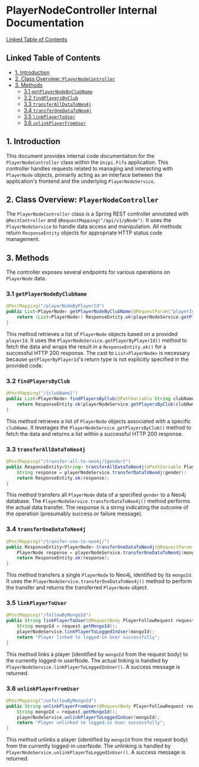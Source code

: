 # PlayerNodeController Internal Documentation

[Linked Table of Contents](#linked-table-of-contents)

## Linked Table of Contents

* [1. Introduction](#1-introduction)
* [2. Class Overview: `PlayerNodeController`](#2-class-overview-playernodecontroller)
* [3. Methods](#3-methods)
    * [3.1 `getPlayerNodeByClubName`](#31-getplayernodebyclubname)
    * [3.2 `findPlayersByClub`](#32-findplayersbyclub)
    * [3.3 `transferAllDataToNeo4j`](#33-transferalldatatoneo4j)
    * [3.4 `transferOneDataToNeo4j`](#34-transferonedatatoneo4j)
    * [3.5 `linkPlayerToUser`](#35-linkplayertouser)
    * [3.6 `unlinkPlayerFromUser`](#36-unlinkplayerfromuser)


## 1. Introduction

This document provides internal code documentation for the `PlayerNodeController` class within the `Unipi.Fifa` application. This controller handles requests related to managing and interacting with `PlayerNode` objects, primarily acting as an interface between the application's frontend and the underlying `PlayerNodeService`.

## 2. Class Overview: `PlayerNodeController`

The `PlayerNodeController` class is a Spring REST controller annotated with `@RestController` and `@RequestMapping("/api/v1/pNode")`.  It uses the `PlayerNodeService` to handle data access and manipulation.  All methods return `ResponseEntity` objects for appropriate HTTP status code management.


## 3. Methods

The controller exposes several endpoints for various operations on `PlayerNode` data.

### 3.1 `getPlayerNodeByClubName`

```java
@PostMapping("/playerNodeByPlayerId")
public List<PlayerNode> getPlayerNodeByClubName(@RequestParam("playerId") Integer playerId) {
    return (List<PlayerNode>) ResponseEntity.ok(playerNodeService.getPlayerByPlayerId(playerId)).getBody();
}
```

This method retrieves a list of `PlayerNode` objects based on a provided `playerId`. It uses the `PlayerNodeService.getPlayerByPlayerId()` method to fetch the data and wraps the result in a `ResponseEntity.ok()` for a successful HTTP 200 response.  The cast to `List<PlayerNode>` is necessary because `getPlayerByPlayerId`'s return type is not explicitly specified in the provided code.

### 3.2 `findPlayersByClub`

```java
@PostMapping("/{clubName}")
public List<PlayerNode> findPlayersByClub(@PathVariable String clubName) {
    return ResponseEntity.ok(playerNodeService.getPlayersByClub(clubName)).getBody();
}
```

This method retrieves a list of `PlayerNode` objects associated with a specific `clubName`.  It leverages the `PlayerNodeService.getPlayersByClub()` method to fetch the data and returns a list within a successful HTTP 200 response.


### 3.3 `transferAllDataToNeo4j`

```java
@PostMapping("/transfer-all-to-neo4j/{gender}")
public ResponseEntity<String> transferAllDataToNeo4j(@PathVariable PlayerNode.Gender gender) {
    String response = playerNodeService.transferDataToNeo4j(gender);
    return ResponseEntity.ok(response);
}
```

This method transfers all `PlayerNode` data of a specified `gender` to a Neo4j database. The `PlayerNodeService.transferDataToNeo4j()` method performs the actual data transfer.  The response is a string indicating the outcome of the operation (presumably success or failure message).


### 3.4 `transferOneDataToNeo4j`

```java
@PostMapping("/transfer-one-to-neo4j/")
public ResponseEntity<PlayerNode> transferOneDataToNeo4j(@RequestParam String mongoId) {
    PlayerNode response = playerNodeService.transferOneDataToNeo4j(mongoId);
    return ResponseEntity.ok(response);
}
```

This method transfers a single `PlayerNode` to Neo4j, identified by its `mongoId`. It uses the `PlayerNodeService.transferOneDataToNeo4j()` method to perform the transfer and returns the transferred `PlayerNode` object.


### 3.5 `linkPlayerToUser`

```java
@PostMapping("/followByMongoId")
public String linkPlayerToUser(@RequestBody PlayerFollowRequest request){
    String mongoId = request.getMongoId();
    playerNodeService.linkPlayerToLoggedInUser(mongoId);
    return "Player linked to logged-in User successfully";
}
```

This method links a player (identified by `mongoId` from the request body) to the currently logged-in userNode.  The actual linking is handled by `PlayerNodeService.linkPlayerToLoggedInUser()`.  A success message is returned.

### 3.6 `unlinkPlayerFromUser`

```java
@PostMapping("/unfollowByMongoId")
public String unlinkPlayerFromUser(@RequestBody PlayerFollowRequest request){
    String mongoId = request.getMongoId();
    playerNodeService.unlinkPlayerToLoggedInUser(mongoId);
    return "Player unlinked to logged-in User successfully";
}
```

This method unlinks a player (identified by `mongoId` from the request body) from the currently logged-in userNode.  The unlinking is handled by `PlayerNodeService.unlinkPlayerToLoggedInUser()`. A success message is returned.

